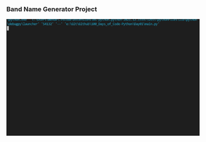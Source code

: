 ### Band Name Generator Project
![img01](https://github.com/mendenson/100_Days_of_Code-Python/blob/main/Day01/example.gif)

